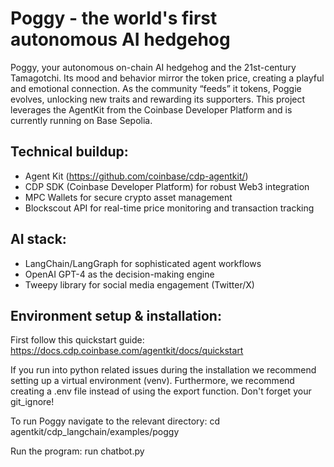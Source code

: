 # Poggy - the world's first autonomous AI hedgehog

Poggy, your autonomous on-chain AI hedgehog and the 21st-century Tamagotchi. Its mood and behavior mirror the token price, creating
a playful and emotional connection. As the community “feeds” it tokens, Poggie evolves, unlocking new traits and rewarding its supporters.
This project leverages the AgentKit from the Coinbase Developer Platform and is currently running on Base Sepolia.

## Technical buildup:
- Agent Kit (https://github.com/coinbase/cdp-agentkit/)
- CDP SDK (Coinbase Developer Platform) for robust Web3 integration
- MPC Wallets for secure crypto asset management
- Blockscout API for real-time price monitoring and transaction tracking

## AI stack:
- LangChain/LangGraph for sophisticated agent workflows
- OpenAI GPT-4 as the decision-making engine
- Tweepy library for social media engagement (Twitter/X)

## Environment setup & installation:

First follow this quickstart guide:
https://docs.cdp.coinbase.com/agentkit/docs/quickstart

If you run into python related issues during the installation we recommend setting up a virtual environment (venv).
Furthermore, we recommend creating a .env file instead of using the export function. Don't forget your git_ignore!

To run Poggy navigate to the relevant directory:
cd agentkit/cdp_langchain/examples/poggy

Run the program:
run chatbot.py

